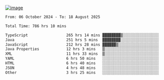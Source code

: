 
[![image](https://github.com/user-attachments/assets/3e37fcfd-5657-4b9d-95f6-80b564699e3f)](https://ayushmaurya.vercel.app)

<!--START_SECTION:waka-->

```txt
From: 06 October 2024 - To: 18 August 2025

Total Time: 786 hrs 10 mins

TypeScript                 265 hrs 14 mins ▓▓▓▓▓▓▓▓▒░░░░░░░░░░░░░░░░   33.59 %
Java                       251 hrs 5 mins  ▓▓▓▓▓▓▓▓░░░░░░░░░░░░░░░░░   31.80 %
JavaScript                 212 hrs 28 mins ▓▓▓▓▓▓▒░░░░░░░░░░░░░░░░░░   26.91 %
Java Properties            12 hrs 3 mins   ▒░░░░░░░░░░░░░░░░░░░░░░░░   01.53 %
XML                        11 hrs 33 mins  ▒░░░░░░░░░░░░░░░░░░░░░░░░   01.46 %
YAML                       6 hrs 50 mins   ░░░░░░░░░░░░░░░░░░░░░░░░░   00.87 %
HTML                       6 hrs 40 mins   ░░░░░░░░░░░░░░░░░░░░░░░░░   00.85 %
JSON                       4 hrs 48 mins   ░░░░░░░░░░░░░░░░░░░░░░░░░   00.61 %
Other                      3 hrs 25 mins   ░░░░░░░░░░░░░░░░░░░░░░░░░   00.43 %
```

<!--END_SECTION:waka-->

<!--
**the-t3ch-wizard/the-t3ch-wizard** is a ✨ _special_ ✨ repository because its `README.md` (this file) appears on your GitHub profile.

Here are some ideas to get you started:

- 🔭 I’m currently working on ...
- 🌱 I’m currently learning ...
- 👯 I’m looking to collaborate on ...
- 🤔 I’m looking for help with ...
- 💬 Ask me about ...
- 📫 How to reach me: ...
- 😄 Pronouns: ...
- ⚡ Fun fact: ...
-->

